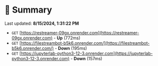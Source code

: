 # 📖 Summary
Last updated: **8/15/2024, 1:31:22 PM**

- `GET` [https://restreamer-09gx.onrender.com](https://restreamer-09gx.onrender.com) - **Up** (772ms)
- `GET` [https://filestreambot-b5k6.onrender.com/](https://filestreambot-b5k6.onrender.com/) - **Down** (195ms)
- `GET` [https://jupyterlab-python3-12-3.onrender.com](https://jupyterlab-python3-12-3.onrender.com) - **Down** (157ms)

